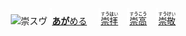 <kbd><img src="lv1.svg" width="2" height="24"><img src="https://glyphwiki.org/glyph/u5d07.svg" width="24" height="24" alt="崇"></kbd><kbd>スウ゚</div></kbd> <img src="lv1.svg">[**あが**める](https://jisho.org/search/崇める)　 <img src="lv0.svg">[<ruby>崇拝<rt>す**うは**い</rt></ruby>](https://jisho.org/search/崇拝)</ins>　<img src="lv1.svg">[<ruby>崇高<rt>す**うこう**</rt></ruby>](https://jisho.org/search/崇高)　<img src="lv2.svg">[<ruby>崇敬<rt>す**うけ**い</rt></ruby>](https://jisho.org/search/崇敬)



